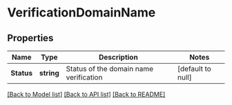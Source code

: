 # VerificationDomainName

## Properties
Name | Type | Description | Notes
------------ | ------------- | ------------- | -------------
**Status** | **string** | Status of the domain name verification | [default to null]

[[Back to Model list]](../README.md#documentation-for-models) [[Back to API list]](../README.md#documentation-for-api-endpoints) [[Back to README]](../README.md)

